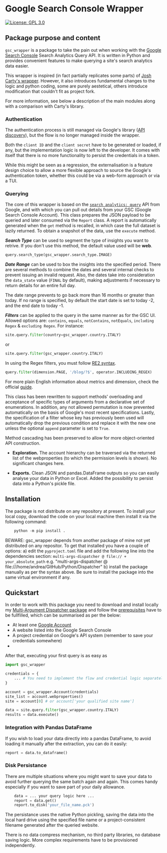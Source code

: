 # Google Search Console Wrapper

[![License: GPL 3.0](https://www.gnu.org/graphics/gplv3-127x51.png)](https://www.gnu.org/licenses/gpl-3.0.txt)

## Package purpose and content

`gsc_wrapper` is a package to take the pain out when working with the [Google Search
Console](https://support.google.com/webmasters/answer/9128668) Search Analytics Query API. 
It is written in Python and provides convenient features to make querying a site's search analytics data easier.

This wrapper is inspired (in fact partially replicates some parts) of [Josh Carty's wrapper](https://github.com/joshcarty/google-searchconsole). However, it also introduces fundamental changes to the logic and python coding, some are purely aestetical, others introduce modification that couldn't fit as project fork.  

For more information, see below a description of the main modules along with a comparison with Carty's library.

### Authentication
The authentication process is still managed via Google's library ([API discovery](https://github.com/googleapis/google-api-python-client)), but the flow is no longer managed inside the wrapper. 

Both the `client ID` and the `client secret` have to be generated or loaded, if any, but the implementation logic is now left to the developer. It comes with itself that there is no more functionality to persist the credentials in a token.

While this might be seen as a regression, the externalisation is a feature design choice to allow a more flexible approach to source the Google's authentication token, whether this could be via a web-form approach or via a TUI.  

### Querying
The core of this wrapper is based on the [`search analytics: query`](https://developers.google.com/webmaster-tools/v1/searchanalytics/query) API from Google, and with which you can pull out details from your GSC (Google Search Console Account).
This class prepares the JSON payload to be queried and later consumed via the `Report` class. A report is automatically generated when the `get` method is recalled, in which case the full dataset is lazily returned.
To obtain a snapshot of the data, use the `execute` method.

***Search Type*** can be used to segment the type of insights you want to retrive. If you don't use this method, the default value used will be **web**.

```py
query.search_type(gsc_wrapper.search_type.IMAGE)
```

***Date Range*** can be used to box the insights into the specified period. There are several methods to combine the dates and several internal checks to prevent issuing an invalid request. 
Also, the dates take into consideration the `data_state` value (`FINAL` by default), making adjustments if necessary to return details for an entire full day. 

The date range prevents to go back more than 16 months or greater than today. If no range is specified, by default the start date is set to today -2, and the end date to today -1.

***Filters*** can be applied to the query in the same manner as for the GSC UI. Allowed options are: `contains`, `equals`, `notContains`, `notEquals`, `including Regex` & `excluding Regex`. For instance:

```py
site.query.filter(country=gsc_wrapper.country.ITALY)
```
or
```py
site.query.filter(gsc_wrapper.country.ITALY)
```

In using the Regex filters, you must follow [RE2 syntax](https://github.com/google/re2/wiki/Syntax).<br>
```py
query.filter(dimension.PAGE, '/blog/?$', operator.INCLUDING_REGEX)
```

For more plain English information about metrics and dimension, check the official [guide](https://support.google.com/webmasters/answer/7576553).

This class has been rewritten to support methods' overloading and acceptance of specific types of arguments from a declarative set of enumerations. In addition, any not allowed permutation is now prevented automatically on the basis of Google's most recent specifications.
Lastly, the specification of a filter whose key has previously been used will automatically drop the previous condition and replace it with the new one unless the optional `append` parameter is set to `True`.

Method cascading has been preserved to allow for more object-oriented API construction.

* **Exploration.** The account hierarchy can be traversed via the returned list of the webproperties (to which the  permission levels is shown). No significant changes here.

* **Exports.** Clean JSON and pandas.DataFrame outputs so you can easily analyse your data in Python or Excel. Added the possibility to persist data into a Python's pickle file.

## Installation

The package is not distribute on any repository at present. To install your local copy, download the code on your local machine then install it via the following command:

```python
    python -m pip install . 
```

BEWARE: gsc_wrapper depends from another package of mine not yet distributed on any repositor. To get that installed you have a couple of options:
a) edit the `pyproject.toml` file and add the following line into the dependencies section: 
    `multi-args-dispatcher @ file:// + your_absolute_path` 
    e.g. "multi-args-dispatcher @ file:///home/andrea/GitHub/Python/Dispatcher"
b) install the package manually as per the syntax above. Be sure to install the package into the same virtual environment if any.

## Quickstart

In order to work with this package you need to download and install locally my [Multi-Argument Dispatcher package](https://github.com/andreamoro/Dispatcher) and follow the [prerequisites](https://developers.google.com/webmaster-tools/search-console-api-original/v3/prereqs) have to be fullfilled, which can be summarised as per the below:
- At least one [Google Account](https://accounts.google.com/signup/v2/webcreateaccount)
- A website listed into the Google Search Console 
- A project credential on Google's API system (remember to save your credentials somewhere)
-  

After that, executing your first query is as easy as

```python
import gsc_wrapper

credentials = {
    ... # You need to implement the flow and credential logic separately
} 

account = gsc_wrapper.Account(credentials)
site_list = account.webproperties()
site = account[0] # or account['your qualified site name']

data = site.query.filter(gsc_wrapper.country.ITALY)
results = data.execute()
```

### Integration with Pandas DataFrame 
If you wish to load your data directly into a pandas DataFrame, to avoid loading it manually after the extraction, 
you can do it easily: 

```python
report = data.to_dataframe()
```

### Disk Persistance
There are multiple situations where you might want to save your data to avoid further querying the same batch again and again.
This comes handy especially if you want to save part of your daily allowance.

```python
    data = ... your query logic here ... 
    report = data.get()
    report.to_disk('your_file_name.pck')
```

The persistance uses the native Python pickling, saving the data into the local hard drive using the specified file name or a project-consistent filename generated after the queried website.

There is no data compress mechanism, no third party libraries, no database saving logic. More complex requirements have to be provisioned independently.

